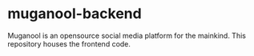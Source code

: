 # muganool-backend
Muganool is an opensource social media platform for the mainkind. This repository houses the frontend code.
